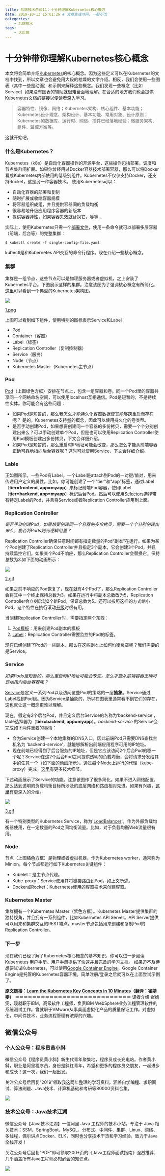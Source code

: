 ```yaml
---
title: 后端技术杂谈11：十分钟理解Kubernetes核心概念
date: 2019-10-13 15:01:26 # 文章生成时间，一般不改
categories:
    - 后端技术
tags:
    - 大后端
---
```

# 十分钟带你理解Kubernetes核心概念

本文将会简单介绍[Kubernetes](http://kubernetes.io/v1.1/docs/whatisk8s.html)的核心概念。因为这些定义可以在Kubernetes的文档中找到，所以文章也会避免用大段的枯燥的文字介绍。相反，我们会使用一些图表（其中一些是动画）和示例来解释这些概念。我们发现一些概念（比如Service）如果没有图表的辅助就很难全面地理解。在合适的地方我们也会提供Kubernetes文档的链接以便读者深入学习。

> 容器特性、镜像、网络；Kubernetes架构、核心组件、基本功能；Kubernetes设计理念、架构设计、基本功能、常用对象、设计原则；Kubernetes的数据库、运行时、网络、插件已经落地经验；微服务架构、组件、监控方案等。

这就开始吧。

### 什么是Kubernetes？

Kubernetes（k8s）是自动化容器操作的开源平台，这些操作包括部署，调度和节点集群间扩展。如果你曾经用过Docker容器技术部署容器，那么可以将Docker看成Kubernetes内部使用的低级别组件。Kubernetes不仅仅支持Docker，还支持Rocket，这是另一种容器技术。
使用Kubernetes可以：

*   自动化容器的部署和复制
*   随时扩展或收缩容器规模
*   将容器组织成组，并且提供容器间的负载均衡
*   很容易地升级应用程序容器的新版本
*   提供容器弹性，如果容器失效就替换它，等等...

实际上，使用Kubernetes只需一个[部署文件](https://github.com/kubernetes/kubernetes/blob/master/examples/guestbook/all-in-one/guestbook-all-in-one.yaml)，使用一条命令就可以部署多层容器（前端，后台等）的完整集群：

```
$ kubectl create -f single-config-file.yaml

```

kubectl是和Kubernetes API交互的命令行程序。现在介绍一些核心概念。

### 集群

集群是一组节点，这些节点可以是物理服务器或者虚拟机，之上安装了Kubernetes平台。下图展示这样的集群。注意该图为了强调核心概念有所简化。[这里](http://kubernetes.io/v1.1/docs/design/architecture.html)可以看到一个典型的Kubernetes架构图。

[](http://dockone.io/uploads/article/20151230/d56441427680948fb56a00af57bda690.png)





![](https://upload-images.jianshu.io/upload_images/1233356-838c13e9241040b4.png?imageMogr2/auto-orient/strip|imageView2/2/w/803/format/webp)



 [1.png](http://dockone.io/uploads/article/20151230/d56441427680948fb56a00af57bda690.png) 

上图可以看到如下组件，使用特别的图标表示Service和Label：

*   Pod
*   Container（容器）
*   Label（标签）
*   Replication Controller（复制控制器）
*   Service（服务）
*   Node（节点）
*   Kubernetes Master（Kubernetes主节点）

### Pod

[Pod](http://kubernetes.io/v1.1/docs/user-guide/pods.html)（上图绿色方框）安排在节点上，包含一组容器和卷。同一个Pod里的容器共享同一个网络命名空间，可以使用localhost互相通信。Pod是短暂的，不是持续性实体。你可能会有这些问题：

*   如果Pod是短暂的，那么我怎么才能持久化容器数据使其能够跨重启而存在呢？ 是的，Kubernetes支持[卷](http://kubernetes.io/v1.1/docs/user-guide/volumes.html)的概念，因此可以使用持久化的卷类型。
*   是否手动创建Pod，如果想要创建同一个容器的多份拷贝，需要一个个分别创建出来么？可以手动创建单个Pod，但是也可以使用Replication Controller使用Pod模板创建出多份拷贝，下文会详细介绍。
*   如果Pod是短暂的，那么重启时IP地址可能会改变，那么怎么才能从前端容器正确可靠地指向后台容器呢？这时可以使用Service，下文会详细介绍。

### Lable

正如图所示，一些Pod有Label。一个Label是attach到Pod的一对键/值对，用来传递用户定义的属性。比如，你可能创建了一个"tier"和“app”标签，通过Label（**tier=frontend, app=myapp**）来标记前端Pod容器，使用Label（**tier=backend, app=myapp**）标记后台Pod。然后可以使用[Selectors](http://kubernetes.io/v1.1/docs/user-guide/labels.html#label-selectors)选择带有特定Label的Pod，并且将Service或者Replication Controller应用到上面。

### Replication Controller

_是否手动创建Pod，如果想要创建同一个容器的多份拷贝，需要一个个分别创建出来么，能否将Pods划到逻辑组里？_

Replication Controller确保任意时间都有指定数量的Pod“副本”在运行。如果为某个Pod创建了Replication Controller并且指定3个副本，它会创建3个Pod，并且持续监控它们。如果某个Pod不响应，那么Replication Controller会替换它，保持总数为3.如下面的动画所示：

[](http://dockone.io/uploads/article/20151230/5e2bad1a25e33e2d155da81da1d3a54b.gif)





![](https://upload-images.jianshu.io/upload_images/1233356-5f5b425bb2705525.gif?imageMogr2/auto-orient/strip|imageView2/2/w/797/format/webp)



 [2.gif](http://dockone.io/uploads/article/20151230/5e2bad1a25e33e2d155da81da1d3a54b.gif) 

如果之前不响应的Pod恢复了，现在就有4个Pod了，那么Replication Controller会将其中一个终止保持总数为3。如果在运行中将副本总数改为5，Replication Controller会立刻启动2个新Pod，保证总数为5。还可以按照这样的方式缩小Pod，这个特性在执行滚动[升级](https://cloud.google.com/container-engine/docs/replicationcontrollers/#rolling_updates)时很有用。

当创建Replication Controller时，需要指定两个东西：

1.  [Pod模板](http://kubernetes.io/v1.1/docs/user-guide/replication-controller.html#pod-template)：用来创建Pod副本的模板
2.  [Label](http://kubernetes.io/v1.1/docs/user-guide/replication-controller.html#labels)：Replication Controller需要监控的Pod的标签。

现在已经创建了Pod的一些副本，那么在这些副本上如何均衡负载呢？我们需要的是Service。

### Service

_如果Pods是短暂的，那么重启时IP地址可能会改变，怎么才能从前端容器正确可靠地指向后台容器呢？_

[Service](http://kubernetes.io/v1.1/docs/user-guide/services.html)是定义一系列Pod以及访问这些Pod的策略的一层**抽象**。Service通过Label找到Pod组。因为Service是抽象的，所以在图表里通常看不到它们的存在，这也就让这一概念更难以理解。

现在，假定有2个后台Pod，并且定义后台Service的名称为‘backend-service’，lable选择器为（**tier=backend, app=myapp**）。_backend-service_ 的Service会完成如下两件重要的事情：

*   会为Service创建一个本地集群的DNS入口，因此前端Pod只需要DNS查找主机名为 ‘backend-service’，就能够解析出前端应用程序可用的IP地址。
*   现在前端已经得到了后台服务的IP地址，但是它应该访问2个后台Pod的哪一个呢？Service在这2个后台Pod之间提供透明的负载均衡，会将请求分发给其中的任意一个（如下面的动画所示）。通过每个Node上运行的代理（kube-proxy）完成。[这里](http://kubernetes.io/v1.1/docs/user-guide/services.html#virtual-ips-and-service-proxies)有更多技术细节。

下述动画展示了Service的功能。注意该图作了很多简化。如果不进入网络配置，那么达到透明的负载均衡目标所涉及的底层网络和路由相对先进。如果有兴趣，[这里](http://www.dasblinkenlichten.com/kubernetes-101-networking/)有更深入的介绍。

[](http://dockone.io/uploads/article/20151230/125bbccce0b3bbf42abab0e520d9250b.gif)





![](https://upload-images.jianshu.io/upload_images/1233356-d12e172a195f74cd.gif?imageMogr2/auto-orient/strip|imageView2/2/w/797/format/webp)



 [3.gif](http://dockone.io/uploads/article/20151230/125bbccce0b3bbf42abab0e520d9250b.gif) 

有一个特别类型的Kubernetes Service，称为'[LoadBalancer](http://kubernetes.io/v1.1/docs/user-guide/services.html#type-loadbalancer)'，作为外部负载均衡器使用，在一定数量的Pod之间均衡流量。比如，对于负载均衡Web流量很有用。

### Node

节点（上图橘色方框）是物理或者虚拟机器，作为Kubernetes worker，通常称为Minion。每个节点都运行如下Kubernetes关键组件：

*   Kubelet：是主节点代理。
*   Kube-proxy：Service使用其将链接路由到Pod，如上文所述。
*   Docker或Rocket：Kubernetes使用的容器技术来创建容器。

### Kubernetes Master

集群拥有一个Kubernetes Master（紫色方框）。Kubernetes Master提供集群的独特视角，并且拥有一系列组件，比如Kubernetes API Server。API Server提供可以用来和集群交互的REST端点。master节点包括用来创建和复制Pod的Replication Controller。

### 下一步

现在我们已经了解了Kubernetes核心概念的基本知识，你可以进一步阅读Kubernetes [用户手册](http://kubernetes.io/v1.1/docs/user-guide/README.html)。用户手册提供了快速并且完备的学习文档。
如果迫不及待想要试试Kubernetes，可以使用[Google Container Engine](https://cloud.google.com/container-engine/docs/)。Google Container Engine是托管的Kubernetes容器环境。简单注册/登录之后就可以在上面尝试示例了。

**原文链接：[Learn the Kubernetes Key Concepts in 10 Minutes](http://omerio.com/2015/12/18/learn-the-kubernetes-key-concepts-in-10-minutes/)（翻译：崔婧雯）**
＝＝＝＝＝＝＝＝＝＝＝＝＝＝＝＝＝＝＝＝＝＝＝＝＝＝＝
译者介绍
崔婧雯，现就职于IBM，高级软件工程师，负责IBM WebSphere业务流程管理软件的系统测试工作。曾就职于VMware从事桌面虚拟化产品的质量保证工作。对虚拟化，中间件技术，业务流程管理有浓厚的兴趣。
## 微信公众号

### 个人公众号：程序员黄小斜

微信公众号【程序员黄小斜】新生代青年聚集地，程序员成长充电站。作者黄小斜，职业是阿里程序员，身份是斜杠青年，希望和更多的程序员交朋友，一起进步和成长！这一次，我们一起出发。

关注公众号后回复“2019”领取我这两年整理的学习资料，涵盖自学编程、求职面试、算法刷题、Java技术、计算机基础和考研等8000G资料合集。

![](https://img-blog.csdnimg.cn/20190829222750556.jpg)


### 技术公众号：Java技术江湖

微信公众号【Java技术江湖】一位阿里 Java 工程师的技术小站，专注于 Java 相关技术：SSM、SpringBoot、MySQL、分布式、中间件、集群、Linux、网络、多线程，偶尔讲点Docker、ELK，同时也分享技术干货和学习经验，致力于Java全栈开发！

关注公众号后回复“PDF”即可领取200+页的《Java工程师面试指南》强烈推荐，几乎涵盖所有Java工程师必知必会的知识点。

![](https://img-blog.csdnimg.cn/20190805090108984.jpg)

<script src="https://my.openwrite.cn/js/readmore.js" type="text/javascript"></script>
<script>
    const btw = new BTWPlugin();
    btw.init({
        id: 'container',
        blogId: '15310-1577469423472-640',
        name: '程序员黄小斜',
        qrcode: 'https://s2.ax1x.com/2019/12/28/le9CwT.jpg',
        keyword: '验证码',
    });
</script>